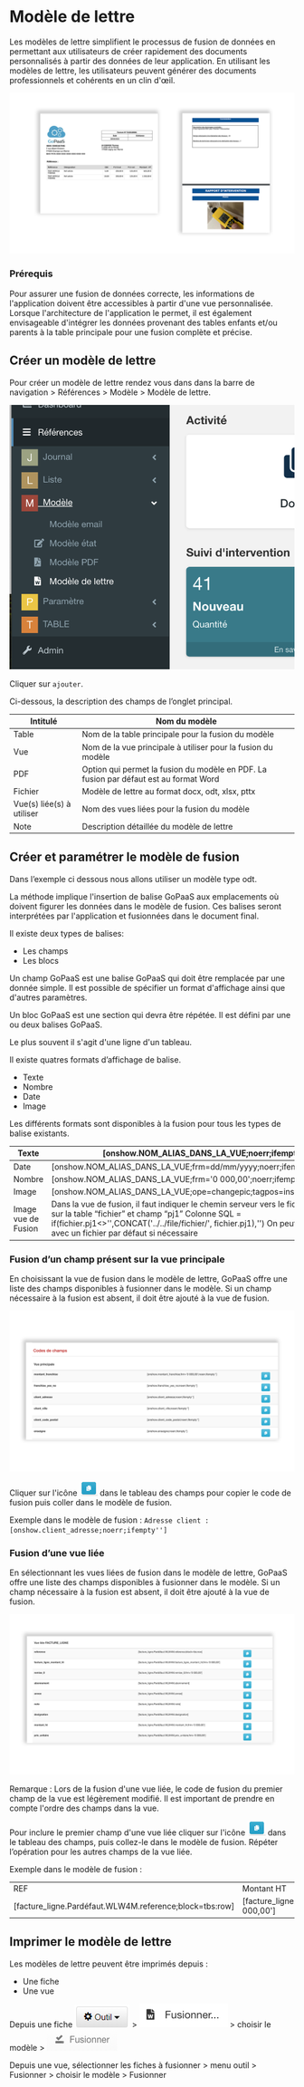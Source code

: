 

# Modèle de lettre

Les modèles de lettre simplifient le processus de fusion de données en permettant aux utilisateurs de créer rapidement des documents personnalisés à partir des données de leur application. En utilisant les modèles de lettre, les utilisateurs peuvent générer des documents professionnels et cohérents en un clin d'œil.

![alt_text](images/exemple.png "image_tooltip")


### Prérequis

Pour assurer une fusion de données correcte, les informations de l'application doivent être accessibles à partir d'une vue personnalisée. Lorsque l'architecture de l'application le permet, il est également envisageable d'intégrer les données provenant des tables enfants et/ou parents à la table principale pour une fusion complète et précise.


## Créer un modèle de lettre

Pour créer un modèle de lettre rendez vous dans dans la barre de navigation > Références > Modèle > Modèle de lettre.

![alt_text](images/menuModelLetter.png "image_tooltip")

Cliquer sur `ajouter`.

Ci-dessous, la description des champs de l’onglet principal.


| Intitulé              | Nom du modèle                                                     |
|-----------------------|-------------------------------------------------------------------|
| Table                 | Nom de la table principale pour la fusion du modèle               |
| Vue                   | Nom de la vue principale à utiliser pour la fusion du modèle      |
| PDF                   | Option qui permet la fusion du modèle en PDF. La fusion par défaut est au format Word |
| Fichier               | Modèle de lettre au format docx, odt, xlsx, pttx                 |
| Vue(s) liée(s) à utiliser | Nom des vues liées pour la fusion du modèle                   |
| Note                  | Description détaillée du modèle de lettre                         |




## Créer et paramétrer le modèle de fusion

Dans l’exemple ci dessous nous allons utiliser un modèle type odt.

La méthode implique l'insertion de balise GoPaaS aux emplacements où doivent figurer les données dans le modèle de fusion. Ces balises seront interprétées par l'application et fusionnées dans le document final.

Il existe deux types de balises: 



* Les champs
* Les blocs

Un champ GoPaaS est une balise GoPaaS qui doit être remplacée par une donnée simple. Il est possible de spécifier un format d'affichage ainsi que d'autres paramètres.

Un bloc GoPaaS est une section qui devra être répétée. Il est défini par une ou deux balises GoPaaS.

Le plus souvent il s'agit d'une ligne d'un tableau.

Il existe quatres formats d’affichage de balise.



* Texte
* Nombre
* Date
* Image

Les différents formats sont disponibles à la fusion pour tous les types de balise existants.


| Texte              | [onshow.NOM_ALIAS_DANS_LA_VUE;noerr;ifempty'']      |
|--------------------|------------------------------------------------------|
| Date               | [onshow.NOM_ALIAS_DANS_LA_VUE;frm=dd/mm/yyyy;noerr;ifempty''] |
| Nombre             | [onshow.NOM_ALIAS_DANS_LA_VUE;frm='0 000,00';noerr;ifempty] |
| Image              | [onshow.NOM_ALIAS_DANS_LA_VUE;ope=changepic;tagpos=inside;adjust;unique] |
| Image vue de Fusion| Dans la vue de fusion, il faut indiquer le chemin serveur vers le fichier : Exemple sur la table “fichier” et champ “pj1” Colonne SQL = if(fichier.pj1<>'',CONCAT('../../file/fichier/', fichier.pj1),'')  On peut remplir le else avec un fichier par défaut si nécessaire |




### Fusion d’un champ présent sur la vue principale

En choisissant la vue de fusion dans le modèle de lettre, GoPaaS offre une liste des champs disponibles à fusionner dans le modèle. Si un champ nécessaire à la fusion est absent, il doit être ajouté à la vue de fusion.

![alt_text](images/viewMergeField.png "image_tooltip")

Cliquer sur l'icône ![alt_text](../asset/copybtn.png "image_tooltip") dans le tableau des champs pour copier le code de fusion puis coller dans le modèle de fusion.

Exemple dans le modèle de fusion : 
`Adresse client : [onshow.client_adresse;noerr;ifempty'']`


### Fusion d’une vue liée

En sélectionnant  les vues liées de fusion dans le modèle de lettre, GoPaaS offre une liste des champs disponibles à fusionner dans le modèle. Si un champ nécessaire à la fusion est absent, il doit être ajouté à la vue de fusion.

![alt_text](images/linkviewMerge.png "image_tooltip")

Remarque : Lors de la fusion d'une vue liée, le code de fusion du premier champ de la vue est légèrement modifié. Il est important de prendre en compte l'ordre des champs dans la vue.

Pour inclure le premier champ d'une vue liée cliquer sur l'icône ![alt_text](../asset/copybtn.png "image_tooltip")  dans le tableau des champs, puis collez-le dans le modèle de fusion. Répéter l’opération pour les autres champs de la vue liée.

Exemple dans le modèle de fusion : 
<table>
  <tr>
   <td>REF
   </td>
   <td>Montant HT
   </td>
   <td>Remise
   </td>
  </tr>
  <tr>
   <td>[facture_ligne.Pardéfaut.WLW4M.reference;block=tbs:row]
   </td>
   <td>[facture_ligne.Pardéfaut.WLW4M.facture_ligne_montant_ht;frm='0 000,00']
   </td>
   <td>[facture_ligne.Pardéfaut.WLW4M.remise_0;frm='0 000,00']
   </td>
  </tr>
</table>

## Imprimer le modèle de lettre

Les modèles de lettre peuvent être imprimés depuis :

* Une fiche
* Une vue

Depuis une fiche ![alt_text](../asset/tools.png "image_tooltip") > ![alt_text](../asset/merge.png "image_tooltip") > choisir le modèle > ![alt_text](../asset/mergeModel.png "image_tooltip")

Depuis une vue, sélectionner les fiches à fusionner > menu outil > Fusionner > choisir le modèle > Fusionner
